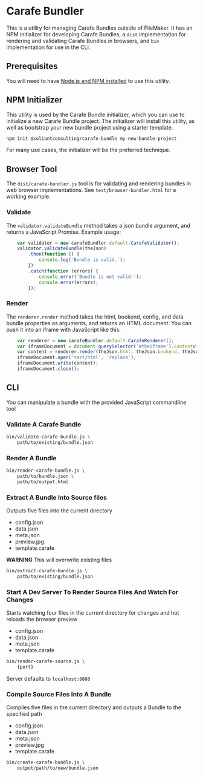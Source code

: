 # Carafe Bundler

This is a utility for managing Carafe Bundles outside of FileMaker. It has an NPM initializer for developing Carafe Bundles, a `dist` implementation for rendering and validating Carafe Bundles in browsers, and `bin` implementation for use in the CLI.

## Prerequisites

You will need to have [Node.js and NPM installed](https://nodejs.org/en/download/) to use this utility.

## NPM Initializer

This utility is used by the Carafe Bundle initializer, which you can use to initialize a new Carafe Bundle project. The initializer will install this utility, as well as bootstrap your new bundle project using a starter template.

```bash
npm init @soliantconsulting/carafe-bundle my-new-bundle-project
```
For many use cases, the initializer will be the preferred technique.

## Browser Tool

The `dist/carafe-bundler.js` tool is for validating and rendering bundles in web browser implementations. See `test/browser-bundler.html` for a working example.

### Validate

The `validator.validateBundle` method takes a json bundle argument, and returns a JavaScript Promise. Example usage:

```javascript
    var validator = new carafeBundler.default.CarafeValidator();
    validator.validateBundle(theJson)
        .then(function () {
            console.log('Bundle is valid.');
        })
        .catch(function (errors) {
            console.error('Bundle is not valid:');
            console.error(errors);
        });
```

### Render

The `renderer.render` method takes the html, bookend, config, and data bundle properties as arguments, and returns an HTML document. You can push it into an iframe with JavaScript like this:

```javascript
    var renderer = new carafeBundler.default.CarafeRenderer();
    var iframeDocument = document.querySelector('#theiframe').contentWindow.document;
    var content = renderer.render(theJson.html, theJson.bookend, theJson.config, theJson.data);
    iframeDocument.open('text/html', 'replace');
    iframeDocument.write(content);
    iframeDocument.close();
```



## CLI

You can manipulate a bundle with the provided JavaScript commandline tool

### Validate A Carafe Bundle

```bash
bin/validate-carafe-bundle.js \
    path/to/existing/bundle.json
```

### Render A Bundle

```bash
bin/render-carafe-bundle.js \
    path/to/bundle.json \
    path/to/output.html
```

### Extract A Bundle Into Source files

Outputs five files into the current directory
  * config.json
  * data.json
  * meta.json
  * preview.jpg
  * template.carafe

**WARNING** This will overwrite existing files

```bash
bin/extract-carafe-bundle.js \
    path/to/existing/bundle.json
```

### Start A Dev Server To Render Source Files And Watch For Changes

Starts watching four files in the current directory for changes and hot reloads the browser preview
  * config.json
  * data.json
  * meta.json
  * template.carafe

```bash
bin/render-carafe-source.js \
    {port}
```

Server defaults to `localhost:8080`

### Compile Source Files Into A Bundle

Compiles five files in the current directory and outputs a Bundle to the specified path
  * config.json
  * data.json
  * meta.json
  * preview.jpg
  * template.carafe

```bash
bin/create-carafe-bundle.js \
    output/path/to/new/bundle.json
```